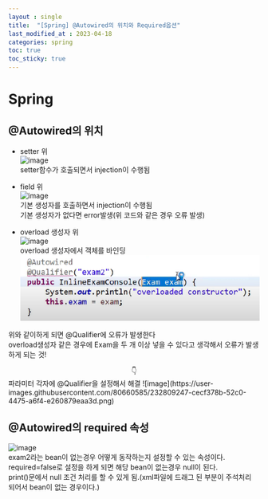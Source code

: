 ```yaml
---
layout : single
title:  "[Spring] @Autowired의 위치와 Required옵션"
last_modified_at : 2023-04-18
categories: spring
toc: true
toc_sticky: true
---
```


# Spring

## @Autowired의 위치

- setter 위  
![image](https://user-images.githubusercontent.com/80660585/232806973-7f5a4470-093a-4603-92c8-95868e06cd55.png)  
setter함수가 호출되면서 injection이 수행됨

- field 위  
![image](https://user-images.githubusercontent.com/80660585/232806865-b81da6ae-5d4f-46b2-a808-dae7ffa554c8.png)  
기본 생성자를 호출하면서 injection이 수행됨  
기본 생성자가 없다면 error발생(위 코드와 같은 경우 오류 발생)   


- overload 생성자 위  
![image](https://user-images.githubusercontent.com/80660585/232807111-40196d06-51e3-4589-b554-08e0222cf26a.png)  
overload 생성자에서 객체를 바인딩  
![picture 2](../images/5005c116e85b8349b5314bcc31680194e82286046159a38f65dd9c252064c909.png)  

위와 같이하게 되면 @Qualifier에 오류가 발생한다  
overload생성자 같은 경우에  Exam을 두 개 이상 넣을 수 있다고 생각해서 오류가 발생하게 되는 것!  
<center>👇</center>    
파라미터 각자에 @Qualifier을 설정해서 해결  
![image](https://user-images.githubusercontent.com/80660585/232809247-cecf378b-52c0-4475-a6f4-e260879eaa3d.png)


## @Autowired의 required 속성
![image](https://user-images.githubusercontent.com/80660585/232810556-22940460-d192-41a5-940e-d3bd05bd9638.png)  
exam2라는 bean이 없는경우 어떻게 동작하는지 설정할 수 있는 속성이다.  
required=false로 설정을 하게 되면 해당 bean이 없는경우 null이 된다.  
print()문에서 null 조건 처리를 할 수 있게 됨.(xml파일에 드래그 된 부분이 주석처리 되어서 bean이 없는 경우이다.)

